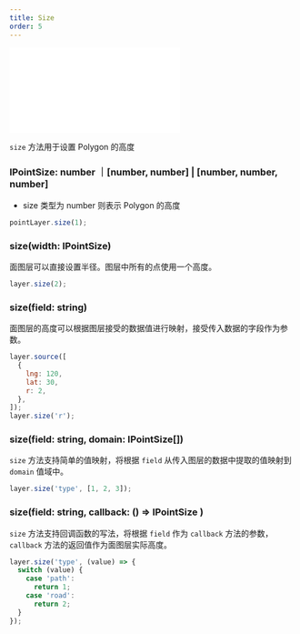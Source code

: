 ```yaml
---
title: Size
order: 5
---
```


<embed src="@/docs/api/common/style.md"></embed>

`size` 方法用于设置 Polygon 的高度

### IPointSize: number ｜[number, number] | [number, number, number]

- size 类型为 number 则表示 Polygon 的高度

```javascript
pointLayer.size(1);
```

### size(width: IPointSize)

面图层可以直接设置半径。图层中所有的点使用一个高度。

```js
layer.size(2);
```

### size(field: string)

面图层的高度可以根据图层接受的数据值进行映射，接受传入数据的字段作为参数。

```js
layer.source([
  {
    lng: 120,
    lat: 30,
    r: 2,
  },
]);
layer.size('r');
```

### size(field: string, domain: IPointSize[])

`size` 方法支持简单的值映射，将根据 `field` 从传入图层的数据中提取的值映射到 `domain` 值域中。

```js
layer.size('type', [1, 2, 3]);
```

### size(field: string, callback: () => IPointSize )

`size` 方法支持回调函数的写法，将根据 `field` 作为 `callback` 方法的参数，`callback` 方法的返回值作为面图层实际高度。

```js
layer.size('type', (value) => {
  switch (value) {
    case 'path':
      return 1;
    case 'road':
      return 2;
  }
});
```
